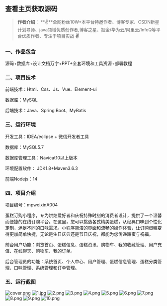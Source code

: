 
 
## 查看主页获取源码

> **作者介绍**： **✌**全网粉丝10W+本平台特邀作者、博客专家、CSDN新星计划导师、java领域优质创作者,博客之星、掘金/华为云/阿里云/InfoQ等平台优质作者、专注于项目实战 **✌**

  

### 一、作品包含

源码+数据库+设计文档万字+PPT+全套环境和工具资源+部署教程

### 二、项目技术

前端技术：Html、Css、Js、Vue、Element-ui

数据库：MySQL

后端技术：Java、Spring Boot、MyBatis

  

### 三、运行环境

开发工具：IDEA/eclipse + 微信开发者工具

数据库：MySQL5.7

数据库管理工具：Navicat10以上版本

环境配置软件： JDK1.8+Maven3.6.3

前端Nodejs：14


### 四、项目介绍
项目编号：mpweixinA004

蛋糕订购小程序，专为烘焙爱好者和庆祝特殊时刻的消费者设计，提供了一个温馨而便捷的在线订购平台。在这里，您可以挑选各式精美蛋糕，从经典口味到个性化定制，满足不同的口味需求。小程序简洁的界面和流畅的操作体验，让订购蛋糕变得更加简单快捷，无论是生日庆典还是节日庆祝，都能为您传递甜蜜与祝福。

前台用户功能：浏览首页、蛋糕信息、蛋糕资讯、购物车、我的收藏管理、用户充值、在线聊天、购物车、我的订单。

后台管理员的功能：系统首页、个人中心、用户管理、蛋糕信息管理、蛋糕分类管理、口味管理、系统管理和订单管理。

### 五、运行截图

![cover.png](./cover.png)
![1.jpg](./1.jpg)
![2.png](./2.png)
![3.png](./3.png)
![4.png](./4.png)
![5.png](./5.png)
![6.png](./6.png)
![7.png](./7.png)
![8.png](./8.png)
![9.png](./9.png)
![10.png](./10.png)




  
